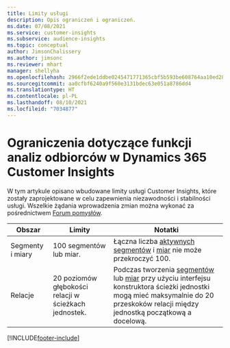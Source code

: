 ```yaml
---
title: Limity usługi
description: Opis ograniczeń i ograniczeń.
ms.date: 07/08/2021
ms.service: customer-insights
ms.subservice: audience-insights
ms.topic: conceptual
author: JimsonChalissery
ms.author: jimsonc
ms.reviewer: mhart
manager: shellyha
ms.openlocfilehash: 2966f2ede1ddbe0245471771365cbf5b593be608764aa10ed28d962c52bb8067
ms.sourcegitcommit: aa0cfbf6240a9f560e3131bdec63e051a8786dd4
ms.translationtype: HT
ms.contentlocale: pl-PL
ms.lasthandoff: 08/10/2021
ms.locfileid: "7034877"
---
```

# <a name="service-limits-in-dynamics-365-customer-insights-audience-insights-capability"></a>Ograniczenia dotyczące funkcji analiz odbiorców w Dynamics 365 Customer Insights

W tym artykule opisano wbudowane limity usługi Customer Insights, które zostały zaprojektowane w celu zapewnienia niezawodności i stabilności usługi. Wszelkie żądania wprowadzenia zmian można wykonać za pośrednictwem [Forum pomysłów](https://go.microsoft.com/fwlink/?linkid=2074172). 
 
| Obszar  | Limity  | Notatki |
|-------------|---------------------------------------------------------------------|---------------------------------------------------------------------|
| Segmenty i miary | 100 segmentów lub miar. | Łączna liczba [aktywnych segmentów](segments.md) i [miar](measures.md) nie może przekroczyć 100.  |
| Relacje | 20 poziomów głębokości relacji w ścieżkach jednostek. | Podczas tworzenia [segmentów](segments.md) lub [miar](measures.md) przy użyciu interfejsu konstruktora ścieżki jednostki mogą mieć maksymalnie do 20 przeskoków relacji między jednostką początkową a docelową.  |


[!INCLUDE[footer-include](../includes/footer-banner.md)]